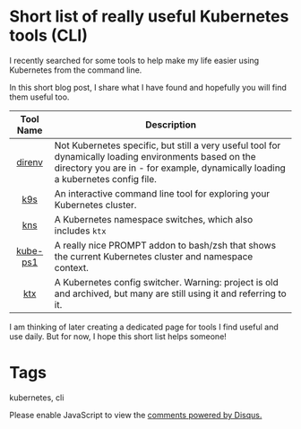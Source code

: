 # Short list of really useful Kubernetes tools (CLI)

I recently searched for some tools to help make my life easier using Kubernetes from the command line.

In this short blog post, I share what I have found and hopefully you will find them useful too.

| Tool Name                                        | Description |
|:------------------------------------------------:|-------------------------------------------------------------------------------------------------------------------------------------------------------------------------------------------|
| [direnv](https://direnv.net/)                    | Not Kubernetes specific, but still a very useful tool for dynamically loading environments based on the directory you are in - for example, dynamically loading a kubernetes config file. |
| [k9s](https://github.com/derailed/k9s)           | An interactive command line tool for exploring your Kubernetes cluster.                                                                                                                   |
| [kns](https://github.com/blendle/kns)            | A Kubernetes namespace switches, which also includes `ktx`                                                                                                                                |
| [kube-ps1](https://github.com/jonmosco/kube-ps1) | A really nice PROMPT addon to bash/zsh that shows the current Kubernetes cluster and namespace context.                                                                                   |
| [ktx](https://github.com/vmware-archive/ktx)     | A Kubernetes config switcher. Warning: project is old and archived, but many are still using it and referring to it.                                                                      |

I am thinking of later creating a dedicated page for tools I find useful and use daily. But for now, I hope this short list helps someone!

# Tags

kubernetes, cli

<div id="disqus_thread"></div>
<script>
    /**
    *  RECOMMENDED CONFIGURATION VARIABLES: EDIT AND UNCOMMENT THE SECTION BELOW TO INSERT DYNAMIC VALUES FROM YOUR PLATFORM OR CMS.
    *  LEARN WHY DEFINING THESE VARIABLES IS IMPORTANT: https://disqus.com/admin/universalcode/#configuration-variables    */
    /*
    var disqus_config = function () {
    this.page.url = PAGE_URL;  // Replace PAGE_URL with your page's canonical URL variable
    this.page.identifier = PAGE_IDENTIFIER; // Replace PAGE_IDENTIFIER with your page's unique identifier variable
    };
    */
    (function() { // DON'T EDIT BELOW THIS LINE
    var d = document, s = d.createElement('script');
    s.src = 'https://nicc777.disqus.com/embed.js';
    s.setAttribute('data-timestamp', +new Date());
    (d.head || d.body).appendChild(s);
    })();
</script>
<noscript>Please enable JavaScript to view the <a href="https://disqus.com/?ref_noscript">comments powered by Disqus.</a></noscript>
